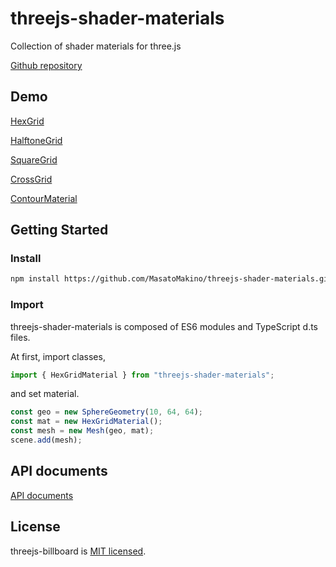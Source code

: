 # threejs-shader-materials

Collection of shader materials for three.js

[Github repository](https://github.com/MasatoMakino/threejs-shader-materials)

## Demo

[HexGrid](https://masatomakino.github.io/threejs-shader-materials/demo/hexGrid.html)

[HalftoneGrid](https://masatomakino.github.io/threejs-shader-materials/demo/halftoneGrid.html)

[SquareGrid](https://masatomakino.github.io/threejs-shader-materials/demo/squareGrid.html)

[CrossGrid](https://masatomakino.github.io/threejs-shader-materials/demo/crossGrid.html)

[ContourMaterial](https://masatomakino.github.io/threejs-shader-materials/demo/contour.html)

## Getting Started

### Install

```bash
npm install https://github.com/MasatoMakino/threejs-shader-materials.git --save-dev
```

### Import

threejs-shader-materials is composed of ES6 modules and TypeScript d.ts files.

At first, import classes,

```js
import { HexGridMaterial } from "threejs-shader-materials";
```

and set material.

```js
const geo = new SphereGeometry(10, 64, 64);
const mat = new HexGridMaterial();
const mesh = new Mesh(geo, mat);
scene.add(mesh);
```

## API documents

[API documents](https://masatomakino.github.io/threejs-shader-materials/api/)

## License

threejs-billboard is [MIT licensed](LICENSE).
